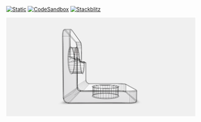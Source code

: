 [![Static](https://img.shields.io/badge/demo-%23646CFF.svg?logo=html5&logoColor=white)](https://pmndrs.github.io/examples/edgesgeometry)
[![CodeSandbox](https://img.shields.io/badge/codesandbox-040404?logo=codesandbox&logoColor=DBDBDB)](https://codesandbox.io/s/github/pmndrs/examples/tree/main/apps/edgesgeometry)
[![Stackblitz](https://img.shields.io/badge/stackblitz-fff?logo=Stackblitz&logoColor=1389FD)](https://stackblitz.com/github/pmndrs/examples/tree/main/apps/edgesgeometry)

![](thumbnail.png)

